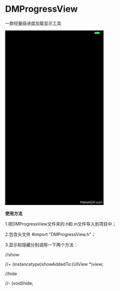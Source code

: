 # DMProgressView
一款轻量级进度加载显示工具

![img](https://github.com/DamonMok/DMProcessView/blob/master/demo-image/sTRzot.gif)

**使用方法**

1.把DMProgressView文件夹的.h和.m文件导入到项目中；

2.包含头文件 #import "DMProgressView.h"；

3.显示和隐藏分别调用一下两个方法：

//show

//+ (instancetype)showAddedTo:(UIView *)view;

//hide

//- (void)hide;
